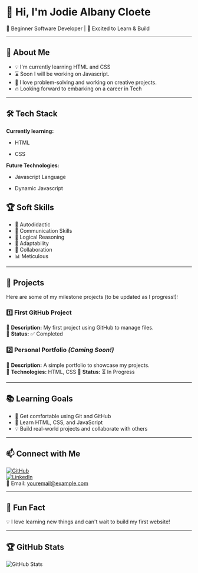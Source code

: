 # 👋 Hi, I'm Jodie Albany Cloete

🌱 Beginner Software Developer | 🚀 Excited to Learn & Build

---

## 🎯 About Me

- 💡 I'm currently learning HTML and CSS
- ⌛ Soon I will be working on Javascript.
- 🤖 I love problem-solving and working on creative projects.
- 🔥 Looking forward to embarking on a career in Tech

---

## 🛠️ Tech Stack

**Currently learning:**

- HTML

- CSS

**Future Technologies:**

- Javascript Language

- Dynamic Javascript 

## 🏆 Soft Skills

- 🤝 Autodidactic
- 📢 Communication Skills
- 🎯 Logical Reasoning 
- 🚀 Adaptability
- 🤝 Collaboration
- 📊 Meticulous 

---

## 📌 Projects

Here are some of my milestone projects (to be updated as I progress!):

### **1️⃣ First GitHub Project**

🔹 **Description:** My first project using GitHub to manage files.  
🔹 **Status:** ✅ Completed

### **2️⃣ Personal Portfolio** _(Coming Soon!)_

🔹 **Description:** A simple portfolio to showcase my projects.  
🔹 **Technologies:** HTML, CSS
🔹 **Status:** ⏳ In Progress

---

## 📚 Learning Goals

- 🚀 Get comfortable using Git and GitHub
- 🎨 Learn HTML, CSS, and JavaScript
- 💡 Build real-world projects and collaborate with others

---

## 📫 Connect with Me

[![GitHub](https://img.shields.io/badge/-GitHub-181717?style=flat&logo=github&logoColor=white)](https://github.com/yourusername)  
[![LinkedIn](https://img.shields.io/badge/-LinkedIn-blue?style=flat&logo=linkedin&logoColor=white)](https://linkedin.com/in/yourprofile)  
📧 Email: [youremail@example.com](mailto:youremail@example.com)

---

## 🚀 Fun Fact

💡 I love learning new things and can't wait to build my first website!

---

## 🏆 GitHub Stats

![GitHub Stats](https://github-readme-stats.vercel.app/api?username=yourusername&show_icons=true&theme=radical)
